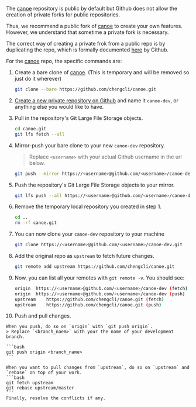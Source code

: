 The [canoe](https://github.com/chengcli/canoe) repository is public by default
but Github does not allow the creation of private forks for public repositories.

Thus, we recommend a public fork of [canoe](https://github.com/chengcli/canoe)
to create your own features. However, we understand that sometime a private fork is necessary.

The correct way of creating a private frok from a public repo is by duplicating the repo,
which is formally documented [here](https://help.github.com/articles/duplicating-a-repository/) by Github.

For the [canoe](https://github.com/chengcli/canoe) repo, the specific commands are:

 1. Create a bare clone of [canoe](https://github.com/chengcli/canoe).
    (This is temporary and will be removed so just do it wherever)
    ```bash
    git clone --bare https://github.com/chengcli/canoe.git
    ```

 2. [Create a new private repository on Github](https://help.github.com/articles/creating-a-new-repository/)
    and name it `canoe-dev`, or anything else you would like to have.

 3. Pull in the repository's Git Large File Storage objects.
    ```bash
    cd canoe.git
    git lfs fetch --all
    ```

 4. Mirror-push your bare clone to your new `canoe-dev` repository.
    > Replace `<username>` with your actual Github username in the url below.

    ```bash
    git push --mirror https://<username>@github.com/<username>/canoe-dev.git
    ```

 5. Push the repository's Git Large File Storage objects to your mirror.
    ```bash
    git lfs push --all https://<username>@github.com/<username>/canoe-dev.git
    ```

 6. Remove the temporary local repository you created in step 1.
    ```bash
    cd ..
    rm -rf canoe.git
    ```

 7. You can now clone your `canoe-dev` repository to your machine
    ```bash
    git clone https://<username>@github.com/<username>/canoe-dev.git
    ```

 8. Add the original repo as `upstream` to fetch future changes.
    ```bash
    git remote add upstream https://github.com/chengcli/canoe.git
    ```

 9. Now, you can list all your remotes with `git remote -v`. You should see:
    ```bash
    origin	https://<username>@github.com/<username>/canoe-dev (fetch)
    origin	https://<username>@github.com/<username>/canoe-dev (push)
    upstream	https://github.com/chengcli/canoe.git (fetch)
    upstream	https://github.com/chengcli/canoe.git (push)
    ```

 10. Push and pull changes.

    When you push, do so on `origin` with `git push origin`.
    > Replace `<branch_naem>` with your the name of your development branch.

    ```bash
    git push origin <branch_name>
    ```

    When you want to pull changes from `upstream`, do so on `upstream` and `rebase` on top of your work.
    ```bash
    git fetch upstream
    git rebase upstream/master
    ```
    Finally, resolve the conflicts if any.
